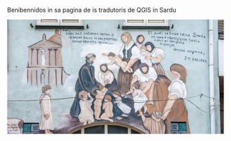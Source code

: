 Benibennidos in sa pagina de is tradutoris de QGIS in Sardu

![alt text](https://github.com/ValPinnaSardinia/QGIS-Tradutzioni-Sardu/blob/main/limba_sarda.png?raw=true)
